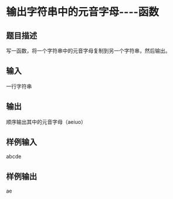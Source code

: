 # 输出字符串中的元音字母----函数  
  
 ## 题目描述  
 写一函数，将一个字符串中的元音字母复制到另一个字符串，然后输出。  
 ## 输入  
 一行字符串  
 ## 输出  
 顺序输出其中的元音字母（aeiuo）  
 ## 样例输入  
 abcde  
 ## 样例输出  
 ae  
   
  
